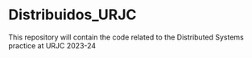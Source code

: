 # Distribuidos_URJC
This repository will contain the code related to the Distributed Systems practice at URJC 2023-24
